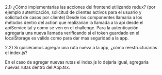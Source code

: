 2.1) ¿Cómo implementarías las acciones del frontend utilizando redux? (por ejemplo autenticación, solicitud de clientes activos para el usuario y solicitud de casos por cliente)
Desde los componentes llamaría a los métodos dentro del action que realizarian la llamada a la api desde el apiService tal y como se ven en el challenge. Para la autenticación agregaria una nueva llamada verificando si el token guardado en el localStorage es válido como para dar mas seguridad a la app.


2.2) Si quisiéramos agregar una ruta nueva a la app, ¿cómo reestructurarías el index.js?

En el caso de agregar nuevas rutas el index.js lo dejaría igual, agregaria nuevas rutas dentro del App.tsx.